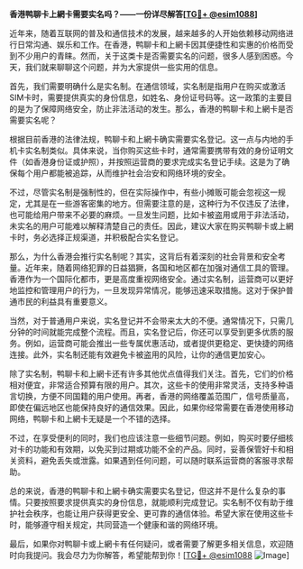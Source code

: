 **香港鸭聊卡上網卡需要实名吗？——一份详尽解答[[TG💪+ @esim1088](https://t.me/s/esim1088)]**

近年来，随着互联网的普及和通信技术的发展，越来越多的人开始依赖移动网络进行日常沟通、娱乐和工作。在香港，鸭聊卡和上網卡因其便捷性和实惠的价格而受到不少用户的青睐。然而，关于这类卡是否需要实名的问题，很多人感到困惑。今天，我们就来聊聊这个问题，并为大家提供一些实用的信息。

首先，我们需要明确什么是实名制。在通信领域，实名制是指用户在购买或激活SIM卡时，需要提供真实的身份信息，如姓名、身份证号码等。这一政策的主要目的是为了保障网络安全，防止非法活动的发生。那么，香港的鸭聊卡和上網卡是否需要实名呢？

根据目前香港的法律法规，鸭聊卡和上網卡确实需要实名登记。这一点与内地的手机卡实名制类似。具体来说，当你购买这些卡时，通常需要携带有效的身份证明文件（如香港身份证或护照），并按照运营商的要求完成实名登记手续。这是为了确保每个用户都能被追踪，从而维护社会治安和网络环境的安全。

不过，尽管实名制是强制性的，但在实际操作中，有些小摊贩可能会忽视这一规定，尤其是在一些游客密集的地方。但需要注意的是，这种行为不仅违反了法律，也可能给用户带来不必要的麻烦。一旦发生问题，比如卡被盗用或用于非法活动，未实名的用户可能难以解释清楚自己的责任。因此，建议大家在购买鸭聊卡或上網卡时，务必选择正规渠道，并积极配合实名登记。

那么，为什么香港会推行实名制呢？其实，这背后有着深刻的社会背景和安全考量。近年来，随着网络犯罪的日益猖獗，各国和地区都在加强对通信工具的管理。香港作为一个国际化都市，更是高度重视网络安全。通过实名制，运营商可以更好地监控和管理用户的行为，一旦发现异常情况，能够迅速采取措施。这对于保护普通市民的利益具有重要意义。

当然，对于普通用户来说，实名登记并不会带来太大的不便。通常情况下，只需几分钟的时间就能完成整个流程。而且，实名登记后，你还可以享受到更多优质的服务。例如，运营商可能会推出一些专属优惠活动，或者提供更稳定、更快捷的网络连接。此外，实名制还能有效避免卡被盗用的风险，让你的通信更加安心。

除了实名制，鸭聊卡和上網卡还有许多其他优点值得我们关注。首先，它们的价格相对便宜，非常适合预算有限的用户。其次，这些卡的使用非常灵活，支持多种语言切换，方便不同国籍的用户使用。再者，香港的网络覆盖范围广，信号质量高，即使在偏远地区也能保持良好的通信效果。因此，如果你经常需要在香港使用移动网络，鸭聊卡和上網卡无疑是一个不错的选择。

不过，在享受便利的同时，我们也应该注意一些细节问题。例如，购买时要仔细核对卡的功能和有效期，以免买到过期或功能不全的产品。同时，妥善保管好卡和相关资料，避免丢失或泄露。如果遇到任何问题，可以随时联系运营商的客服寻求帮助。

总的来说，香港的鸭聊卡和上網卡确实需要实名登记，但这并不是什么复杂的事情。只要按照要求提供真实的身份信息，就能顺利完成登记。实名制不仅有助于维护社会秩序，也能让用户获得更安全、更可靠的通信体验。希望大家在使用这些卡时，能够遵守相关规定，共同营造一个健康和谐的网络环境。

最后，如果你对鸭聊卡或上網卡有任何疑问，或者需要了解更多相关信息，欢迎随时向我提问。我会尽力为你解答，希望能帮到你！[[TG💪+ @esim1088](https://t.me/s/esim1088) ![Image](https://i.postimg.cc/4NQfJmqS/Snipaste-2025-05-13-00-14-12.png)]